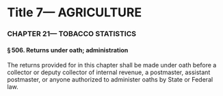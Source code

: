 
# Title 7— AGRICULTURE
### CHAPTER 21— TOBACCO STATISTICS
#### § 506. Returns under oath; administration

The returns provided for in this chapter shall be made under oath before a collector or deputy collector of internal revenue, a postmaster, assistant postmaster, or anyone authorized to administer oaths by State or Federal law.
